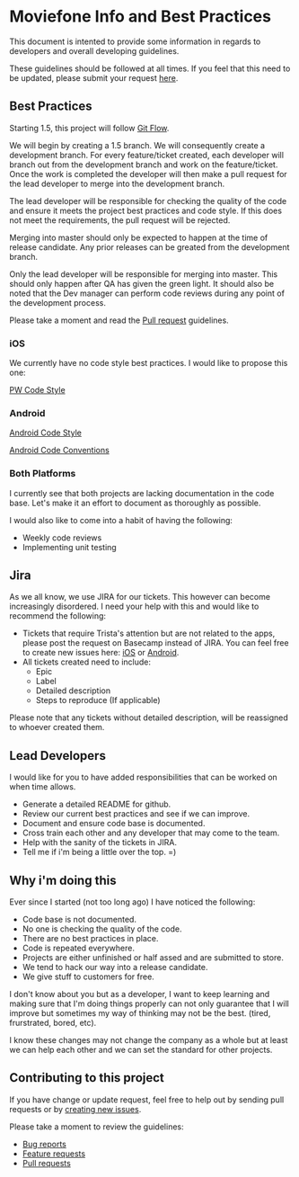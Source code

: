 # Moviefone Info and Best Practices
This document is intented to provide some information in regards to developers and overall developing guidelines. 

These guidelines should be followed at all times. If you feel that this need to be updated, please submit your request [here](https://github.com/gmorales-phunware/PW-Objective-C-Style-Guide/issues/new).

## Best Practices
Starting 1.5, this project will follow [Git Flow](https://www.atlassian.com/git/tutorials/comparing-workflows/gitflow-workflow). 

We will begin by creating a 1.5 branch. 
We will consequently create a development branch. 
For every feature/ticket created, each developer will branch out from the development branch and work on the feature/ticket. 
Once the work is completed the developer will then make a pull request for the lead developer to merge into the development branch. 

The lead developer will be responsible for checking the quality of the code and ensure it meets the project best practices and code style. If this does not meet the requirements, the pull request will be rejected. 

Merging into master should only be expected to happen at the time of release candidate. Any prior releases can be greated from the development branch. 

Only the lead developer will be responsible for merging into master. This should only happen after QA has given the green light. It should also be noted that the Dev manager can perform code reviews during any point of the development process. 

Please take a moment and read the [Pull request](https://github.com/gmorales-phunware/contributing-guidelines/blob/master/CONTRIBUTING.md#pull-requests) guidelines. 

### iOS
We currently have no code style best practices. I would like to propose this one: 

[PW Code Style](https://github.com/gmorales-phunware/PW-Objective-C-Style-Guide)

### Android
[Android Code Style](https://google.github.io/styleguide/javaguide.html)

[Android Code Conventions](http://www.oracle.com/technetwork/java/javase/documentation/codeconvtoc-136057.html)

### Both Platforms
I currently see that both projects are lacking documentation in the code base. Let's make it an effort to document as thoroughly as possible. 

I would also like to come into a habit of having the following:
 
* Weekly code reviews
* Implementing unit testing


## Jira
As we all know, we use JIRA for our tickets. This however can become increasingly disordered. I need your help with this and would like to recommend the following: 

* Tickets that require Trista's attention but are not related to the apps, please post the request on Basecamp instead of JIRA. You can feel free to create new issues here: [iOS](https://github.com/phunware/brandme-app-moviefone-ios/issues/new) or [Android](https://github.com/phunware/brandme-app-moviefone-android/issues/new).
* All tickets created need to include: 
	* Epic
	* Label
	* Detailed description
	* Steps to reproduce (If applicable)

Please note that any tickets without detailed description, will be reassigned to whoever created them. 

## Lead Developers
I would like for you to have added responsibilities that can be worked on when time allows. 

* Generate a detailed README for github. 
* Review our current best practices and see if we can improve. 
* Document and ensure code base is documented. 
* Cross train each other and any developer that may come to the team. 
* Help with the sanity of the tickets in JIRA. 
* Tell me if i'm being a little over the top. =)

## Why i'm doing this
Ever since I started (not too long ago) I have noticed the following: 

* Code base is not documented.
* No one is checking the quality of the code.
* There are no best practices in place.
* Code is repeated everywhere.
* Projects are either unfinished or half assed and are submitted to store. 
* We tend to hack our way into a release candidate. 
* We give stuff to customers for free. 

I don't know about you but as a developer, I want to keep learning and making sure that I'm doing things properly can not only guarantee that I will improve but sometimes my way of thinking may not be the best. (tired, frurstrated, bored, etc). 

I know these changes may not change the company as a whole but at least we can help each other and we can set the standard for other projects. 

## Contributing to this project
If you have change or update request, feel free to help out by sending pull requests or by [creating new issues](https://github.com/gmorales-phunware/MoviefoneInfo/issues/new). 

Please take a moment to review the guidelines:
* [Bug reports](https://github.com/gmorales-phunware/contributing-guidelines/blob/master/CONTRIBUTING.md#bugs)
* [Feature requests](https://github.com/gmorales-phunware/contributing-guidelines/blob/master/CONTRIBUTING.md#features)
* [Pull requests](https://github.com/gmorales-phunware/contributing-guidelines/blob/master/CONTRIBUTING.md#pull-requests)	